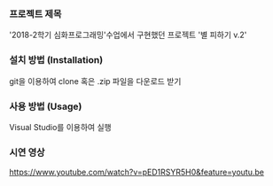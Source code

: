 ### 프로젝트 제목

'2018-2학기 심화프로그래밍'수업에서 구현했던 프로젝트 '별 피하기 v.2'

### 설치 방법 (Installation)

git을 이용하여 clone 혹은 .zip 파일을 다운로드 받기

### 사용 방법 (Usage)

Visual Studio를 이용하여 실행

### 시연 영상

https://www.youtube.com/watch?v=pED1RSYR5H0&feature=youtu.be
